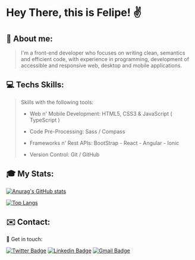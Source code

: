 # Hey There, this is Felipe! :v:

## :boy: About me:

> I'm a front-end developer who focuses on writing clean, semantics and efficient code, with experience in programming, development of accessible and responsive web, desktop and  mobile applications.

## :computer: Techs Skills:

> Skills with the following tools:
>
>-  Web n' Mobile Development: HTML5, CSS3 & JavaScript ( TypeScript )
>
>-  Code Pre-Processing: Sass / Compass
>
>-  Frameworks n' Rest APIs: BootStrap - React - Angular - Ionic
>
>-  Version Control: Git / GitHub

## :mortar_board: My Stats:

[![Anurag's GitHub stats](https://github-readme-stats.vercel.app/api?username=felipesoliver&theme=gotham&show_icons=true)](https://github.com/anuraghazra/github-readme-stats)

[![Top Langs](https://github-readme-stats.vercel.app/api/top-langs/?username=felipesoliver&theme=gotham&show_icons=true&layout=compact)](https://github.com/anuraghazra/github-readme-stats)

## :envelope: Contact:

&#128075; Get in touch:

[![Twitter Badge](https://img.shields.io/badge/-@f_soliver-1ca0f1?style=flat&labelColor=1ca0f1&logo=twitter&logoColor=white&link=https://twitter.com/f_soliver)](https://twitter.com/f_soliver) [![Linkedin Badge](https://img.shields.io/badge/-Felipe-blue?style=flat&logo=Linkedin&logoColor=white&link=https://www.linkedin.com/in/fsoliver/)](https://www.linkedin.com/in/fsoliver/) 
[![Gmail Badge](https://img.shields.io/badge/-felipephito@gmail.com-c14438?style=flat&logo=Gmail&logoColor=white&link=mailto:felipephito@gmail.com)](mailto:felipephito@gmail.com)

